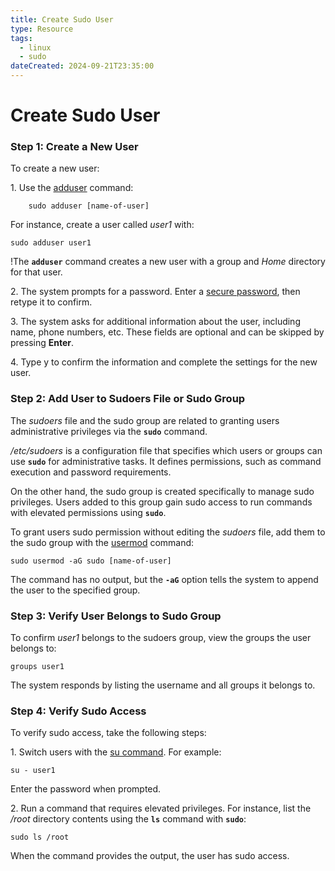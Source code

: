 ```yaml
---
title: Create Sudo User
type: Resource
tags:
  - linux
  - sudo
dateCreated: 2024-09-21T23:35:00
---
```


# Create Sudo User
### Step 1: Create a New User

To create a new user:

1\. Use the [adduser](https://phoenixnap.com/kb/linux-adduser) command:

```
	sudo adduser [name-of-user]
```

For instance, create a user called _user1_ with:

```
sudo adduser user1
```

!The **`adduser`** command creates a new user with a group and _Home_ directory for that user.

2\. The system prompts for a password. Enter a [secure password](https://phoenixnap.com/blog/strong-great-password-ideas), then retype it to confirm.

3\. The system asks for additional information about the user, including name, phone numbers, etc. These fields are optional and can be skipped by pressing **Enter**.

4\. Type y to confirm the information and complete the settings for the new user.

### Step 2: Add User to Sudoers File or Sudo Group

The _sudoers_ file and the sudo group are related to granting users administrative privileges via the **`sudo`** command.

_/etc/sudoers_ is a configuration file that specifies which users or groups can use **`sudo`** for administrative tasks. It defines permissions, such as command execution and password requirements.

On the other hand, the sudo group is created specifically to manage sudo privileges. Users added to this group gain sudo access to run commands with elevated permissions using **`sudo`**.

To grant users sudo permission without editing the _sudoers_ file, add them to the sudo group with the [usermod](https://phoenixnap.com/kb/usermod-linux) command:

```
sudo usermod -aG sudo [name-of-user]
```

The command has no output, but the **`-aG`** option tells the system to append the user to the specified group.

### Step 3: Verify User Belongs to Sudo Group

To confirm _user1_ belongs to the sudoers group, view the groups the user belongs to:

```
groups user1
```

The system responds by listing the username and all groups it belongs to.

### Step 4: Verify Sudo Access

To verify sudo access, take the following steps:

1\. Switch users with the [su command](https://phoenixnap.com/kb/su-command-linux-examples). For example:

```
su - user1
```

Enter the password when prompted.

2\. Run a command that requires elevated privileges. For instance, list the _/root_ directory contents using the **`ls`** command with **`sudo`**:

```
sudo ls /root
```

When the command provides the output, the user has sudo access.
